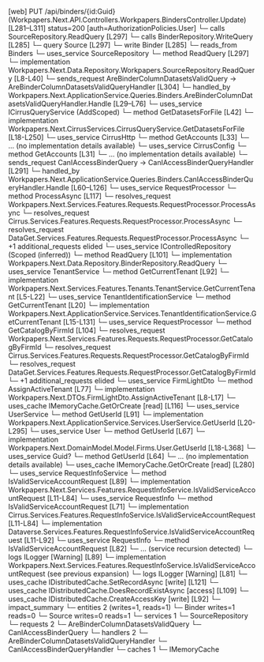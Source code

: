 [web] PUT /api/binders/{id:Guid}  (Workpapers.Next.API.Controllers.Workpapers.BindersController.Update)  [L281–L311] status=200 [auth=AuthorizationPolicies.User]
  └─ calls SourceRepository.ReadQuery [L297]
  └─ calls BinderRepository.WriteQuery [L285]
  └─ query Source [L297]
  └─ write Binder [L285]
    └─ reads_from Binders
  └─ uses_service SourceRepository
    └─ method ReadQuery [L297]
      └─ implementation Workpapers.Next.Data.Repository.Workpapers.SourceRepository.ReadQuery [L8-L40]
  └─ sends_request AreBinderColumnDatasetsValidQuery -> AreBinderColumnDatasetsValidQueryHandler [L304]
    └─ handled_by Workpapers.Next.ApplicationService.Queries.Binders.AreBinderColumnDatasetsValidQueryHandler.Handle [L29–L76]
      └─ uses_service ICirrusQueryService (AddScoped)
        └─ method GetDatasetsForFile [L42]
          └─ implementation Workpapers.Next.CirrusServices.CirrusQueryService.GetDatasetsForFile [L18-L250]
            └─ uses_service CirrusHttp
              └─ method GetAccounts [L33]
                └─ ... (no implementation details available)
            └─ uses_service CirrusConfig
              └─ method GetAccounts [L31]
                └─ ... (no implementation details available)
  └─ sends_request CanIAccessBinderQuery -> CanIAccessBinderQueryHandler [L291]
    └─ handled_by Workpapers.Next.ApplicationService.Queries.Binders.CanIAccessBinderQueryHandler.Handle [L60–L126]
      └─ uses_service RequestProcessor
        └─ method ProcessAsync [L117]
          └─ resolves_request Workpapers.Next.Services.Features.Requests.RequestProcessor.ProcessAsync
          └─ resolves_request Cirrus.Services.Features.Requests.RequestProcessor.ProcessAsync
          └─ resolves_request DataGet.Services.Features.Requests.RequestProcessor.ProcessAsync
          └─ +1 additional_requests elided
      └─ uses_service IControlledRepository<Binder> (Scoped (inferred))
        └─ method ReadQuery [L101]
          └─ implementation Workpapers.Next.Data.Repository.BinderRepository.ReadQuery
      └─ uses_service TenantService
        └─ method GetCurrentTenant [L92]
          └─ implementation Workpapers.Next.Services.Features.Tenants.TenantService.GetCurrentTenant [L5-L22]
            └─ uses_service TenantIdentificationService
              └─ method GetCurrentTenant [L20]
                └─ implementation Workpapers.Next.ApplicationService.Services.TenantIdentificationService.GetCurrentTenant [L15-L131]
                  └─ uses_service RequestProcessor
                    └─ method GetCatalogByFirmId [L104]
                      └─ resolves_request Workpapers.Next.Services.Features.Requests.RequestProcessor.GetCatalogByFirmId
                      └─ resolves_request Cirrus.Services.Features.Requests.RequestProcessor.GetCatalogByFirmId
                      └─ resolves_request DataGet.Services.Features.Requests.RequestProcessor.GetCatalogByFirmId
                      └─ +1 additional_requests elided
                  └─ uses_service FirmLightDto
                    └─ method AssignActiveTenant [L77]
                      └─ implementation Workpapers.Next.DTOs.FirmLightDto.AssignActiveTenant [L8-L17]
                  └─ uses_cache IMemoryCache.GetOrCreate [read] [L116]
      └─ uses_service UserService
        └─ method GetUserId [L91]
          └─ implementation Workpapers.Next.ApplicationService.Services.UserService.GetUserId [L20-L295]
            └─ uses_service User
              └─ method GetUserId [L67]
                └─ implementation Workpapers.Next.DomainModel.Model.Firms.User.GetUserId [L18-L368]
            └─ uses_service Guid?
              └─ method GetUserId [L64]
                └─ ... (no implementation details available)
            └─ uses_cache IMemoryCache.GetOrCreate [read] [L280]
      └─ uses_service RequestInfoService
        └─ method IsValidServiceAccountRequest [L89]
          └─ implementation Workpapers.Next.Services.Features.RequestInfoService.IsValidServiceAccountRequest [L11-L84]
            └─ uses_service RequestInfo
              └─ method IsValidServiceAccountRequest [L71]
                └─ implementation Cirrus.Services.Features.RequestInfoService.IsValidServiceAccountRequest [L11-L84]
                └─ implementation Dataverse.Services.Features.RequestInfoService.IsValidServiceAccountRequest [L11-L92]
                  └─ uses_service RequestInfo
                    └─ method IsValidServiceAccountRequest [L82]
                      └─ ... (service recursion detected)
                  └─ logs ILogger<IRequestInfoService> [Warning] [L89]
                └─ implementation Workpapers.Next.Services.Features.RequestInfoService.IsValidServiceAccountRequest (see previous expansion)
            └─ logs ILogger<IRequestInfoService> [Warning] [L81]
      └─ uses_cache IDistributedCache.SetRecordAsync [write] [L121]
      └─ uses_cache IDistributedCache.DoesRecordExistAsync [access] [L109]
      └─ uses_cache IDistributedCache.CreateAccessKey [write] [L92]
  └─ impact_summary
    └─ entities 2 (writes=1, reads=1)
      └─ Binder writes=1 reads=0
      └─ Source writes=0 reads=1
    └─ services 1
      └─ SourceRepository
    └─ requests 2
      └─ AreBinderColumnDatasetsValidQuery
      └─ CanIAccessBinderQuery
    └─ handlers 2
      └─ AreBinderColumnDatasetsValidQueryHandler
      └─ CanIAccessBinderQueryHandler
    └─ caches 1
      └─ IMemoryCache

